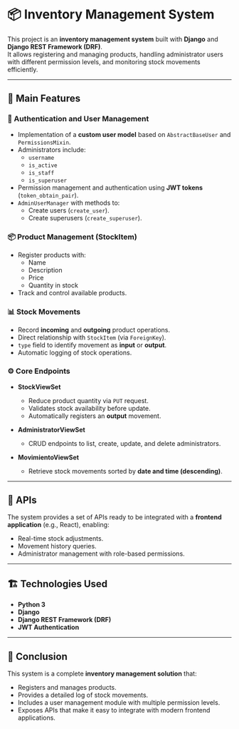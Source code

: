  # 📦 Inventory Management System

This project is an **inventory management system** built with **Django** and **Django REST Framework (DRF)**.  
It allows registering and managing products, handling administrator users with different permission levels, and monitoring stock movements efficiently.

---

## 🚀 Main Features

### 🔑 Authentication and User Management
- Implementation of a **custom user model** based on `AbstractBaseUser` and `PermissionsMixin`.
- Administrators include:
  - `username`
  - `is_active`
  - `is_staff`
  - `is_superuser`
- Permission management and authentication using **JWT tokens** (`token_obtain_pair`).
- `AdminUserManager` with methods to:
  - Create users (`create_user`).
  - Create superusers (`create_superuser`).

### 📦 Product Management (StockItem)
- Register products with:
  - Name
  - Description
  - Price
  - Quantity in stock
- Track and control available products.

### 📊 Stock Movements
- Record **incoming** and **outgoing** product operations.
- Direct relationship with `StockItem` (via `ForeignKey`).
- `type` field to identify movement as **input** or **output**.
- Automatic logging of stock operations.

### ⚙️ Core Endpoints
- **StockViewSet**  
  - Reduce product quantity via `PUT` request.  
  - Validates stock availability before update.  
  - Automatically registers an **output** movement.  

- **AdministratorViewSet**  
  - CRUD endpoints to list, create, update, and delete administrators.  

- **MovimientoViewSet**  
  - Retrieve stock movements sorted by **date and time (descending)**.  

---

## 📡 APIs
The system provides a set of APIs ready to be integrated with a **frontend application** (e.g., React), enabling:
- Real-time stock adjustments.  
- Movement history queries.  
- Administrator management with role-based permissions.  

---

## 🏗️ Technologies Used
- **Python 3**
- **Django**
- **Django REST Framework (DRF)**
- **JWT Authentication**

---

## 📄 Conclusion
This system is a complete **inventory management solution** that:
- Registers and manages products.  
- Provides a detailed log of stock movements.  
- Includes a user management module with multiple permission levels.  
- Exposes APIs that make it easy to integrate with modern frontend applications.  
